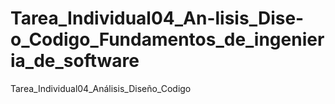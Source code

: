 # Tarea_Individual04_An-lisis_Dise-o_Codigo_Fundamentos_de_ingenieria_de_software
Tarea_Individual04_Análisis_Diseño_Codigo
